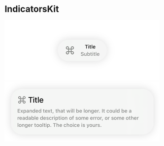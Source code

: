 # IndicatorsKit

<picture>
  <source srcset="Documentation/Media/Small-Dark.png" media="(prefers-color-scheme: dark)">
  <img src="Documentation/Media/Small-Light.png">
</picture>

<picture>
  <source srcset="Documentation/Media/Large-Dark.png" media="(prefers-color-scheme: dark)">
  <img src="Documentation/Media/Large-Light.png">
</picture>
